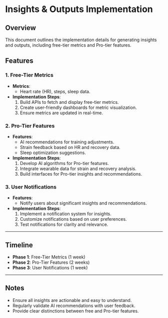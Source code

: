 # Insights & Outputs Implementation

## Overview
This document outlines the implementation details for generating insights and outputs, including free-tier metrics and Pro-tier features.

## Features

### 1. Free-Tier Metrics
- **Metrics**:
  - Heart rate (HR), steps, sleep data.
- **Implementation Steps**:
  1. Build APIs to fetch and display free-tier metrics.
  2. Create user-friendly dashboards for metric visualization.
  3. Ensure metrics are updated in real-time.

### 2. Pro-Tier Features
- **Features**:
  - AI recommendations for training adjustments.
  - Strain feedback based on HR and recovery data.
  - Sleep optimization suggestions.
- **Implementation Steps**:
  1. Develop AI algorithms for Pro-tier features.
  2. Integrate wearable data for strain and recovery analysis.
  3. Build interfaces for Pro-tier insights and recommendations.

### 3. User Notifications
- **Features**:
  - Notify users about significant insights and recommendations.
- **Implementation Steps**:
  1. Implement a notification system for insights.
  2. Customize notifications based on user preferences.
  3. Test notifications for clarity and relevance.

---

## Timeline
- **Phase 1**: Free-Tier Metrics (1 week)
- **Phase 2**: Pro-Tier Features (2 weeks)
- **Phase 3**: User Notifications (1 week)

---

## Notes
- Ensure all insights are actionable and easy to understand.
- Regularly validate AI recommendations with user feedback.
- Provide clear distinctions between free and Pro-tier features.